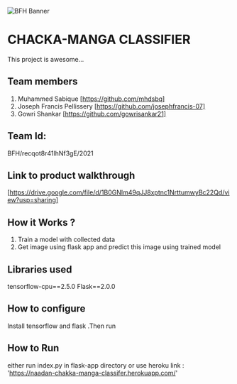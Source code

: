 ![BFH Banner](https://trello-attachments.s3.amazonaws.com/542e9c6316504d5797afbfb9/542e9c6316504d5797afbfc1/39dee8d993841943b5723510ce663233/Frame_19.png)
# CHACKA-MANGA CLASSIFIER
 This project is awesome...
## Team members
1. Muhammed Sabique [https://github.com/mhdsbq]
2. Joseph Francis Pellissery [https://github.com/josephfrancis-07]
3. Gowri Shankar [https://github.com/gowrisankar21]
## Team Id: 
BFH/recqot8r41lhNf3gE/2021
## Link to product walkthrough
[https://drive.google.com/file/d/1B0GNIm49qJJ8xptnc1NrttumwyBc22Qd/view?usp=sharing]
## How it Works ?
1. Train a model with collected data
2. Get image using flask app and predict this image using trained model
## Libraries used
tensorflow-cpu==2.5.0
Flask==2.0.0
## How to configure
Install tensorflow and flask .Then run
## How to Run
either run index.py in flask-app directory or use heroku link : 'https://naadan-chakka-manga-classifer.herokuapp.com/'
